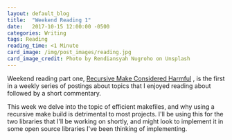 ```yaml
---
layout: default_blog
title:  "Weekend Reading 1"
date:   2017-10-15 12:00:00 -0500
categories: Writing
tags: Reading
reading_time: <1 Minute
card_image: /img/post_images/reading.jpg
card_image_credit: Photo by Rendiansyah Nugroho on Unsplash
---
```


Weekend reading part one, [Recursive Make Considered
Harmful](/uploads/recursive_make_considered_harmful.pdf)
, is the first in a weekly series of postings about
topics that I enjoyed reading about followed by a short commentary.

This week we delve into the topic of efficient makefiles, and why using a
recursive make build is detrimental to most projects. I'll be using this for the
two libraries that I'll be working on shortly, and might look to implement it in
some open source libraries I've been thinking of implementing.
